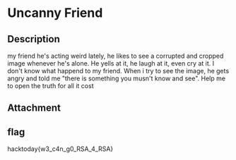 # Uncanny Friend

## Description
my friend he's acting weird lately, he likes to see a corrupted and cropped image whenever he's alone. He yells at it, he laugh at it, even cry at it. I don't know what happend to my friend. When i try to see the image, he gets angry and told me "there is something you musn't know and see". Help me to open the truth for all it cost 

## Attachment


## flag
hacktoday{w3_c4n_g0_RSA_4_RSA}



